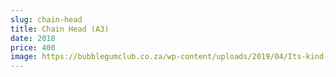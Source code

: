 ```yaml
---
slug: chain-head
title: Chain Head (A3)
date: 2018
price: 400
image: https://bubblegumclub.co.za/wp-content/uploads/2019/04/Its-kind-of-like-a-double-murder-suicide-but-we-fuck-first-you-know-what-Im-saying-1024x576.jpg
---
```

